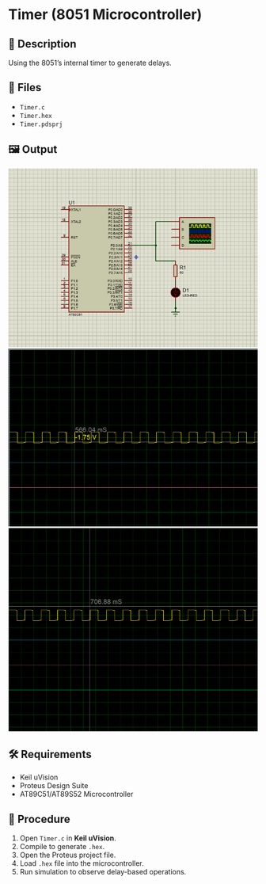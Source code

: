 # Timer (8051 Microcontroller)

## 📜 Description
Using the 8051’s internal timer to generate delays.

## 📂 Files
- `Timer.c`
- `Timer.hex`
- `Timer.pdsprj`

## 🖼 Output
![Timer Output 1](timer_output_1.png)  
![Timer Output 2](timer_output_2.png)  
![Timer Output 3](timer_output_3.png)

## 🛠 Requirements
- Keil uVision
- Proteus Design Suite
- AT89C51/AT89S52 Microcontroller

## 🔹 Procedure
1. Open `Timer.c` in **Keil uVision**.
2. Compile to generate `.hex`.
3. Open the Proteus project file.
4. Load `.hex` file into the microcontroller.
5. Run simulation to observe delay-based operations.
